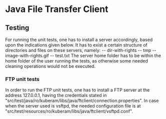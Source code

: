 Java File Transfer Client
=======

## Testing
For running the unit tests, one has to install a server accordingly, based upon the indications given below.
It has to exist a certain structure of directories and files on these servers, namely:
-- dir-with-rights
	-- tmp
	-- image-with-rights.gif
	-- test.txt
The server home folder has to be within the home folder of the user running the tests, as otherwise some needed cleaning operations would not be executed. 

### FTP unit tests
In order to run the FTP unit tests, one has to install a FTP server at the address 127.0.0.1, having the credentials stated in
"src/test/java/ro/kuberam/libs/java/ftclient/connection.properties".
In case when the server used is vsftpd, the needed configuration file is at "src/test/resources/ro/kuberam/libs/java/ftclient/vsftpd.conf".

 